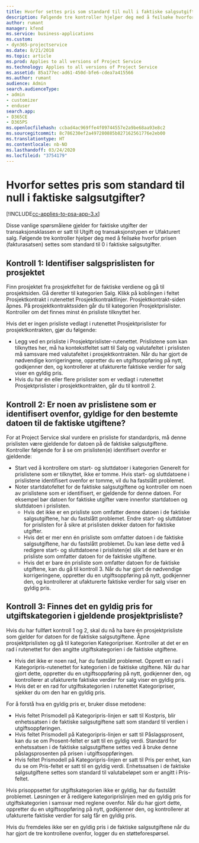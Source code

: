 ```yaml
---
title: Hvorfor settes pris som standard til null i faktiske salgsutgifter?
description: Følgende tre kontroller hjelper deg med å feilsøke hvorfor prisen settes som standard til 0 i faktiske salgsutgifter.
author: rumant
manager: kfend
ms.service: business-applications
ms.custom:
- dyn365-projectservice
ms.date: 8/21/2018
ms.topic: article
ms.prod: Applies to all versions of Project Service
ms.technology: Applies to all versions of Project Service
ms.assetid: 85a177ec-ad61-450d-bfe6-cdea7a415566
ms.author: rumant
audience: Admin
search.audienceType:
- admin
- customizer
- enduser
search.app:
- D365CE
- D365PS
ms.openlocfilehash: ccbad4ac969ffe4f09744557e2a9be68aa93e8c2
ms.sourcegitcommit: 8c786230ef2a497280885b827162561776e2eb00
ms.translationtype: HT
ms.contentlocale: nb-NO
ms.lasthandoff: 03/24/2020
ms.locfileid: "3754179"
---
```

# <a name="why-is-the-price-defaulting-to-zero-on-expense-sales-actuals"></a>Hvorfor settes pris som standard til null i faktiske salgsutgifter?

[!INCLUDE[cc-applies-to-psa-app-3.x](../includes/cc-applies-to-psa-app-3x.md)]

Disse vanlige spørsmålene gjelder for faktiske utgifter der transaksjonsklassen er satt til Utgift og transaksjonstypen er Ufakturert salg. Følgende tre kontroller hjelper deg med å feilsøke hvorfor prisen (fakturasatsen) settes som standard til 0 i faktiske salgsutgifter.

## <a name="check-1-identify-the-sales-price-list-for-project"></a>Kontroll 1: Identifiser salgsprislisten for prosjektet

Finn prosjektet fra prosjektfeltet for de faktiske verdiene og gå til prosjektsiden. Gå deretter til kategorien Salg. Klikk på koblingen i feltet Prosjektkontrakt i rutenettet Prosjektkontraktlinjer. Prosjektkontrakt-siden åpnes. På prosjektkontraktssiden går du til kategorien Prosjektprislister. Kontroller om det finnes minst én prisliste tilknyttet her.

Hvis det er ingen prisliste vedlagt i rutenettet Prosjektprislister for prosjektkontrakten, gjør du følgende:

- Legg ved en prisliste i Prosjektprislister-rutenettet. Prislistene som kan tilknyttes her, må ha kontekstfeltet satt til Salg og valutafeltet i prislisten må samsvare med valutafeltet i prosjektkontrakten. Når du har gjort de nødvendige korrigeringene, oppretter du en utgiftsoppføring på nytt, godkjenner den, og kontrollerer at ufakturerte faktiske verdier for salg viser en gyldig pris.
- Hvis du har én eller flere prislister som er vedlagt i rutenettet Prosjektprislister i prosjektkontrakten, går du til kontroll 2.

## <a name="check-2-are-any-of-the-price-lists-identified-above-valid-for-the-specific-date-of-the-expense-actual"></a>Kontroll 2: Er noen av prislistene som er identifisert ovenfor, gyldige for den bestemte datoen til de faktiske utgiftene?

For at Project Service skal vurdere en prisliste for standardpris, må denne prislisten være gjeldende for datoen på de faktiske salgsutgiftene. Kontroller følgende for å se om prislisten(e) identifisert ovenfor er gjeldende:

- Start ved å kontrollere om start- og sluttdatoer i kategorien Generelt for prislistene som er tilknyttet, ikke er tomme. Hvis start- og sluttdatoene i prislistene identifisert ovenfor er tomme, vil du ha fastslått problemet. 
- Noter startdatofeltet for de faktiske salgsutgiftene og kontroller om noen av prislistene som er identifisert, er gjeldende for denne datoen. For eksempel bør datoen for faktiske utgifter være innenfor startdatoen og sluttdatoen i prislisten. 
    - Hvis det ikke er en prisliste som omfatter denne datoen i de faktiske salgsutgiftene, har du fastslått problemet. Endre start- og sluttdatoer for prislisten for å sikre at prislisten dekker datoen for faktiske utgifter. 
    - Hvis det er mer enn én prisliste som omfatter datoen i de faktiske salgsutgiftene, har du fastslått problemet. Du kan løse dette ved å redigere start- og sluttdatoene i prislisten(e) slik at det bare er én prisliste som omfatter datoen for de faktiske utgiftene. 
    - Hvis det er bare én prisliste som omfatter datoen for de faktiske utgiftene, kan du gå til kontroll 3.
Når du har gjort de nødvendige korrigeringene, oppretter du en utgiftsoppføring på nytt, godkjenner den, og kontrollerer at ufakturerte faktiske verdier for salg viser en gyldig pris.

## <a name="check-3-is-there-a-valid-price-for-the-expense-category-in-the-applicable-project-price-list"></a>Kontroll 3: Finnes det en gyldig pris for utgiftskategorien i gjeldende prosjektprisliste? 

Hvis du har fullført kontroll 1 og 2, skal du nå ha bare én prosjektprisliste som gjelder for datoen for de faktiske salgsutgiftene. Åpne prosjektprislisten og gå til kategorien Kategoripriser. Kontroller at det er en rad i rutenettet for den angitte utgiftskategorien i de faktiske utgiftene.
 
- Hvis det ikke er noen rad, har du fastslått problemet. Opprett en rad i Kategoripris-rutenettet for kategorien i de faktiske utgiftene. Når du har gjort dette, oppretter du en utgiftsoppføring på nytt, godkjenner den, og kontrollerer at ufakturerte faktiske verdier for salg viser en gyldig pris. 
- Hvis det er en rad for utgiftskategorien i rutenettet Kategoripriser, sjekker du om den har en gyldig pris.

For å forstå hva en gyldig pris er, bruker disse metodene:

- Hvis feltet Prismodell på Kategoripris-linjen er satt til Kostpris, blir enhetssatsen i de faktiske salgsutgiftene satt som standard til verdien i utgiftsoppføringen.
- Hvis feltet Prismodell på Kategoripris-linjen er satt til Påslagsprosent, kan du se om Prosent-feltet er satt til en gyldig verdi. Standard for enhetssatsen i de faktiske salgsutgiftene settes ved å bruke denne påslagsprosenten på prisen i utgiftsoppføringen.
- Hvis feltet Prismodell på Kategoripris-linjen er satt til Pris per enhet, kan du se om Pris-feltet er satt til en gyldig verdi. Enhetssatsen i de faktiske salgsutgiftene settes som standard til valutabeløpet som er angitt i Pris-feltet.

Hvis prisoppsettet for utgiftskategorien ikke er gyldig, har du fastslått problemet. Løsningen er å redigere kategoriprislinjen med en gyldig pris for utgiftskategorien i samsvar med reglene ovenfor. Når du har gjort dette, oppretter du en utgiftsoppføring på nytt, godkjenner den, og kontrollerer at ufakturerte faktiske verdier for salg får en gyldig pris.

Hvis du fremdeles ikke ser en gyldig pris i de faktiske salgsutgiftene når du har gjort de tre kontrollene ovenfor, logger du en støtteforespørsel.


